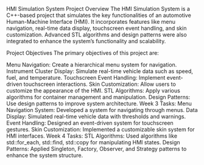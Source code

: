 HMI Simulation System
Project Overview
The HMI Simulation System is a C++-based project that simulates the key functionalities of an automotive Human-Machine Interface (HMI). It incorporates features like menu navigation, real-time data display, touchscreen event handling, and skin customization. Advanced STL algorithms and design patterns were also integrated to enhance the system’s functionality and scalability.

Project Objectives
The primary objectives of this project are:

Menu Navigation: Create a hierarchical menu system for navigation.
Instrument Cluster Display: Simulate real-time vehicle data such as speed, fuel, and temperature.
Touchscreen Event Handling: Implement event-driven touchscreen interactions.
Skin Customization: Allow users to customize the appearance of the HMI.
STL Algorithms: Apply various algorithms for container management and manipulation.
Design Patterns: Use design patterns to improve system architecture.
Week 3 Tasks:
Menu Navigation System: Developed a system for navigating through menus.
Data Display: Simulated real-time vehicle data with thresholds and warnings.
Event Handling: Designed an event-driven system for touchscreen gestures.
Skin Customization: Implemented a customizable skin system for HMI interfaces.
Week 4 Tasks:
STL Algorithms: Used algorithms like std::for_each, std::find, std::copy for manipulating HMI states.
Design Patterns: Applied Singleton, Factory, Observer, and Strategy patterns to enhance the system structure.